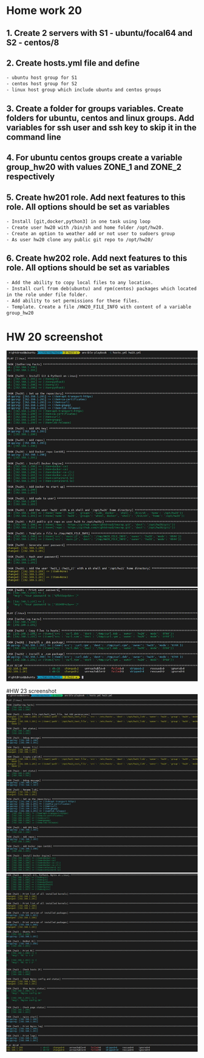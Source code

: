 # Home work 20

## 1. Create 2 servers with S1 - ubuntu/focal64 and  S2 - centos/8

## 2. Create hosts.yml file and define

    - ubuntu host group for S1
    - centos host group for S2
    - linux host group which include ubuntu and centos groups

## 3. Create a folder for groups variables. Create folders for ubuntu, centos and linux groups. Add variables for ssh user and ssh key to skip it in the command line

## 4. For ubuntu centos groups create a variable group_hw20 with values ZONE_1 and ZONE_2 respectively

## 5. Create hw201 role. Add next features to this role. All options should be set as variables

    - Install [git,docker,python3] in one task using loop
    - Create user hw20 with /bin/sh and home folder /opt/hw20.
    - Create an option to weather add or not user to sudoers group
    - As user hw20 clone any public git repo to /opt/hw20/

## 6. Create hw202 role. Add next features to this role. All options should be set as variables

    - Add the ability to copy local files to any location.
    - Install curl from deb(ubuntu) and rpm(centos) packages which located in the role under file folder. 
    - Add ability to set permissions for these files.
    - Template. Create a file /HW20_FILE_INFO with content of a variable group_hw20

# HW 20 screenshot
![Picture](https://github.com/nightdread/tmsrep/blob/master/Screenshot/2021-05-23_15-41-18.jpg)
![Picture](https://github.com/nightdread/tmsrep/blob/master/Screenshot/2021-05-23_15-41-41.jpg)

#HW 23 screenshot
![Picture](https://github.com/nightdread/tmsrep/blob/master/Screenshot/2021-05-23_16-06-48.jpg)
![Picture](https://github.com/nightdread/tmsrep/blob/master/Screenshot/2021-05-23_16-07-12.jpg)
